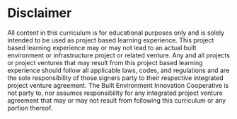 # Disclaimer
All content in this curriculum is for educational purposes only and is solely intended to be used as project based learning experience.  This project based learning experience may or may not lead to an actual built environment or infrastructure project or related venture.  Any and all projects or project ventures that may result from this project based learning experience should follow all applicable laws, codes, and regulations and are the sole responsibility of those signers party to their respective integrated project venture agreement.  The Built Environment Innovation Cooperative is not party to, nor assumes responsibility for any integrated project venture agreement that may or may not result from following this curriculum or any portion thereof.
